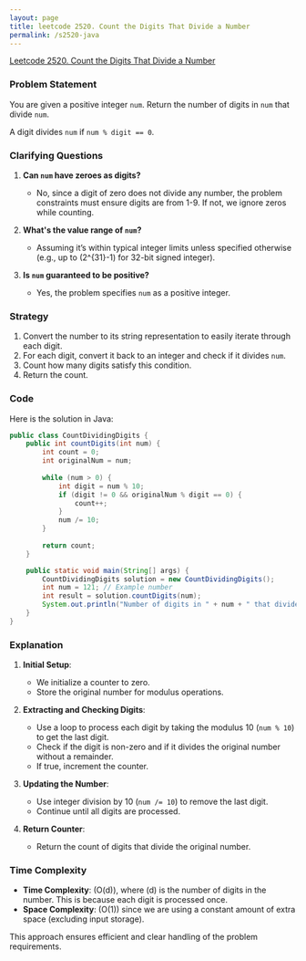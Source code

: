 ```yaml
---
layout: page
title: leetcode 2520. Count the Digits That Divide a Number
permalink: /s2520-java
---
```

[Leetcode 2520. Count the Digits That Divide a Number](https://algoadvance.github.io/algoadvance/l2520)
### Problem Statement

You are given a positive integer `num`. Return the number of digits in `num` that divide `num`.

A digit divides `num` if `num % digit == 0`.

### Clarifying Questions

1. **Can `num` have zeroes as digits?**
   - No, since a digit of zero does not divide any number, the problem constraints must ensure digits are from 1-9. If not, we ignore zeros while counting.
   
2. **What's the value range of `num`?**
   - Assuming it’s within typical integer limits unless specified otherwise (e.g., up to \(2^{31}-1\) for 32-bit signed integer).

3. **Is `num` guaranteed to be positive?**
   - Yes, the problem specifies `num` as a positive integer.

### Strategy

1. Convert the number to its string representation to easily iterate through each digit.
2. For each digit, convert it back to an integer and check if it divides `num`.
3. Count how many digits satisfy this condition.
4. Return the count.

### Code

Here is the solution in Java:

```java
public class CountDividingDigits {
    public int countDigits(int num) {
        int count = 0;
        int originalNum = num;
        
        while (num > 0) {
            int digit = num % 10;
            if (digit != 0 && originalNum % digit == 0) {
                count++;
            }
            num /= 10;
        }
        
        return count;
    }

    public static void main(String[] args) {
        CountDividingDigits solution = new CountDividingDigits();
        int num = 121; // Example number
        int result = solution.countDigits(num);
        System.out.println("Number of digits in " + num + " that divide it is: " + result);
    }
}
```

### Explanation

1. **Initial Setup**:
   - We initialize a counter to zero.
   - Store the original number for modulus operations. 

2. **Extracting and Checking Digits**:
   - Use a loop to process each digit by taking the modulus 10 (`num % 10`) to get the last digit.
   - Check if the digit is non-zero and if it divides the original number without a remainder.
   - If true, increment the counter.

3. **Updating the Number**:
   - Use integer division by 10 (`num /= 10`) to remove the last digit.
   - Continue until all digits are processed.

4. **Return Counter**:
   - Return the count of digits that divide the original number.

### Time Complexity

- **Time Complexity**: \(O(d)\), where \(d\) is the number of digits in the number. This is because each digit is processed once.
- **Space Complexity**: \(O(1)\) since we are using a constant amount of extra space (excluding input storage). 

This approach ensures efficient and clear handling of the problem requirements.
